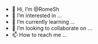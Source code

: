 - 👋 Hi, I’m @RomeSh
- 👀 I’m interested in ...
- 🌱 I’m currently learning ...
- 💞️ I’m looking to collaborate on ...
- 📫 How to reach me ...

<!---
r0m35h/r0m35h is a ✨ special ✨ repository because its `README.md` (this file) appears on your GitHub profile.
You can click the Preview link to take a look at your changes.
--->
